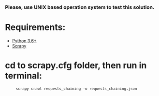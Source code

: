 ### Please, use UNIX based operation system to test this solution.

Requirements:
=============
* [Python 3.6+](https://www.python.org/)
* [Scrapy](https://scrapy.org/)


cd to scrapy.cfg folder, then run in terminal:
==============================
         scrapy crawl requests_chaining -o requests_chaining.json
